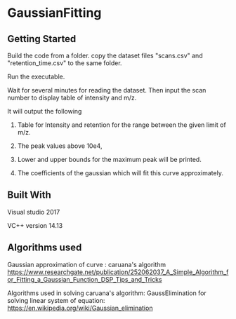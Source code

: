 # GaussianFitting


## Getting Started

Build the code from a folder. copy the dataset files "scans.csv" and "retention_time.csv" to the same folder. 

Run the executable.

Wait for several minutes for reading the dataset. Then input the scan number to display table of intensity and m/z. 

It will output the following

1. Table for Intensity and retention for the range between the given limit of m/z.

2. The peak values above 10e4,

3. Lower and upper bounds for the maximum peak will be printed.

4. The coefficients of the gaussian which will fit this curve approximately.

## Built With

Visual studio 2017

VC++ version 14.13

## Algorithms used

Gaussian approximation of curve : caruana's algorithm  https://www.researchgate.net/publication/252062037_A_Simple_Algorithm_for_Fitting_a_Gaussian_Function_DSP_Tips_and_Tricks

Algorithms used in solving caruana's algorithm: GaussElimination for solving linear system of equation: https://en.wikipedia.org/wiki/Gaussian_elimination






